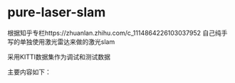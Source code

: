 # pure-laser-slam
根据知乎专栏https://zhuanlan.zhihu.com/c_1114864226103037952
自己纯手写的单独使用激光雷达来做的激光slam

采用KITTI数据集作为调试和测试数据


主要内容如下：

